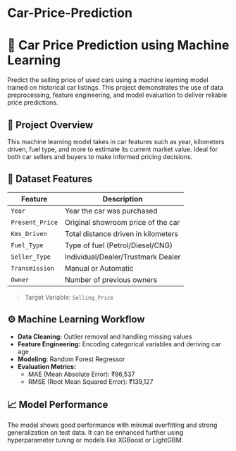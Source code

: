 # Car-Price-Prediction
# 🚗 Car Price Prediction using Machine Learning

Predict the selling price of used cars using a machine learning model trained on historical car listings. This project demonstrates the use of data preprocessing, feature engineering, and model evaluation to deliver reliable price predictions.

## 📌 Project Overview

This machine learning model takes in car features such as year, kilometers driven, fuel type, and more to estimate its current market value. Ideal for both car sellers and buyers to make informed pricing decisions.

## 📂 Dataset Features

| Feature         | Description                              |
|----------------|------------------------------------------|
| `Year`         | Year the car was purchased               |
| `Present_Price`| Original showroom price of the car       |
| `Kms_Driven`   | Total distance driven in kilometers      |
| `Fuel_Type`    | Type of fuel (Petrol/Diesel/CNG)         |
| `Seller_Type`  | Individual/Dealer/Trustmark Dealer       |
| `Transmission` | Manual or Automatic                      |
| `Owner`        | Number of previous owners                |

> Target Variable: `Selling_Price`

## ⚙️ Machine Learning Workflow

- **Data Cleaning:** Outlier removal and handling missing values
- **Feature Engineering:** Encoding categorical variables and deriving car age
- **Modeling:** Random Forest Regressor
- **Evaluation Metrics:**  
  - MAE (Mean Absolute Error): ₹96,537  
  - RMSE (Root Mean Squared Error): ₹139,127  

## 📈 Model Performance

The model shows good performance with minimal overfitting and strong generalization on test data. It can be enhanced further using hyperparameter tuning or models like XGBoost or LightGBM.

